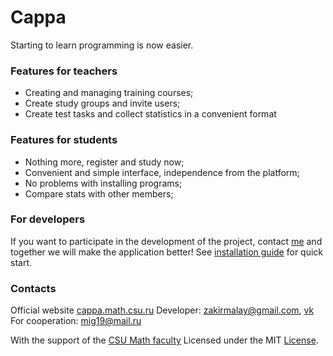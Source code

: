 # Cappa
Starting to learn programming is now easier.
### Features for teachers
- Creating and managing training courses;
- Create study groups and invite users;
- Create test tasks and collect statistics in a convenient format

### Features for students
- Nothing more, register and study now;
- Сonvenient and simple interface, independence from the platform;
- No problems with installing programs;
- Compare stats with other members;

### For developers
If you want to participate in the development of the project, contact [me](https://vk.com/zakirmalay) and together we will make the application better!
See [installation guide](docs/installation.md) for quick start.

### Contacts

Official website [cappa.math.csu.ru](cappa.math.csu.ru)
Developer: zakirmalay@gmail.com, [vk](https://vk.com/zakirmalay)
For cooperation: mig19@mail.ru

With the support of the [CSU Math faсulty](math.csu.ru)
Licensed under the MIT [License](LICENSE).